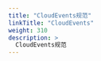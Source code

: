 ```yaml
---
title: "CloudEvents规范"
linkTitle: "CloudEvents"
weight: 310
description: >
  CloudEvents规范
---
```




